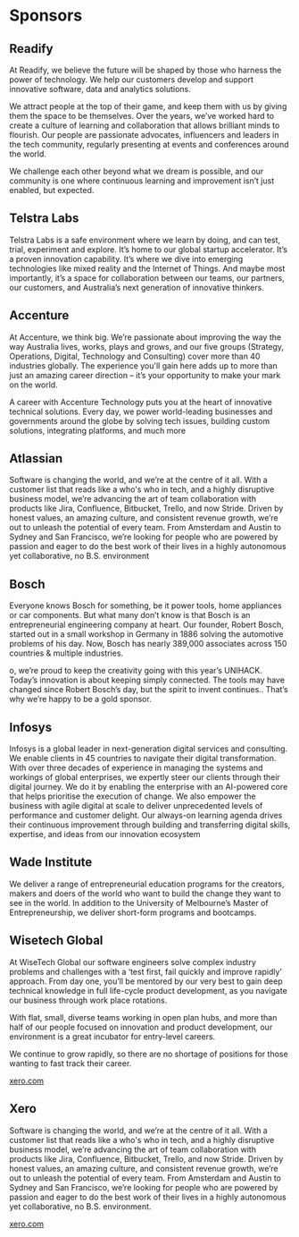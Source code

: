 # Sponsors

## Readify

At Readify, we believe the future will be shaped by those who harness the power of technology. We help our customers develop and support innovative software, data and analytics solutions.

We attract people at the top of their game, and keep them with us by giving them the space to be themselves. Over the years, we’ve worked hard to create a culture of learning and collaboration that allows brilliant minds to flourish. Our people are passionate advocates, influencers and leaders in the tech community, regularly presenting at events and conferences around the world.

We challenge each other beyond what we dream is possible, and our community is one where continuous learning and improvement isn’t just enabled, but expected.

## Telstra Labs

Telstra Labs is a safe environment where we learn by doing, and can test, trial, experiment and explore. It’s home to our global startup accelerator. It’s a proven innovation capability. It’s where we dive into emerging technologies like mixed reality and the Internet of Things. And maybe most importantly, it’s a space for collaboration between our teams, our partners, our customers, and Australia’s next generation of innovative thinkers.

## Accenture

At Accenture, we think big. We’re passionate about improving the way the way Australia lives, works, plays and grows, and our five groups (Strategy, Operations, Digital, Technology and Consulting) cover more than 40 industries globally. The experience you'll gain here adds up to more than just an amazing career direction – it’s your opportunity to make your mark on the world.

A career with Accenture Technology puts you at the heart of innovative technical solutions. Every day, we power world-leading businesses and governments around the globe by solving tech issues, building custom solutions, integrating platforms, and much more

## Atlassian

Software is changing the world, and we’re at the centre of it all. With a customer list that reads like a who's who in tech, and a highly disruptive business model, we’re advancing the art of team collaboration with products like Jira, Confluence, Bitbucket, Trello, and now Stride. Driven by honest values, an amazing culture, and consistent revenue growth, we’re out to unleash the potential of every team. From Amsterdam and Austin to Sydney and San Francisco, we’re looking for people who are powered by passion and eager to do the best work of their lives in a highly autonomous yet collaborative, no B.S. environment

## Bosch

Everyone knows Bosch for something, be it power tools, home appliances or car components. But what many don’t know is that Bosch is an entrepreneurial engineering company at heart. Our founder, Robert Bosch, started out in a small workshop in Germany in 1886 solving the automotive problems of his day. Now, Bosch has nearly 389,000 associates across 150 countries & multiple industries.

o, we’re proud to keep the creativity going with this year’s UNIHACK. Today’s innovation is about keeping simply connected. The tools may have changed since Robert Bosch’s day, but the spirit to invent continues.. That’s why we’re happy to be a gold sponsor.

## Infosys

Infosys is a global leader in next-generation digital services and consulting. We enable clients in 45 countries to navigate their digital transformation. With over three decades of experience in managing the systems and workings of global enterprises, we expertly steer our clients through their digital journey. We do it by enabling the enterprise with an AI-powered core that helps prioritise the execution of change. We also empower the business with agile digital at scale to deliver unprecedented levels of performance and customer delight. Our always-on learning agenda drives their continuous improvement through building and transferring digital skills, expertise, and ideas from our innovation ecosystem

## Wade Institute

We deliver a range of entrepreneurial education programs for the creators, makers and doers of the world who want to build the change they want to see in the world. In addition to the University of Melbourne’s Master of Entrepreneurship, we deliver short-form programs and bootcamps.

## Wisetech Global

At WiseTech Global our software engineers solve complex industry problems and challenges with a ‘test first, fail quickly and improve rapidly’ approach. From day one, you’ll be mentored by our very best to gain deep technical knowledge in full life-cycle product development, as you navigate our business through work place rotations.

With flat, small, diverse teams working in open plan hubs, and more than half of our people focused on innovation and product development, our environment is a great incubator for entry-level careers.

We continue to grow rapidly, so there are no shortage of positions for those wanting to fast track their career.

[xero.com](https://xero.com)

## Xero

Software is changing the world, and we’re at the centre of it all. With a customer list that reads like a who's who in tech, and a highly disruptive business model, we’re advancing the art of team collaboration with products like Jira, Confluence, Bitbucket, Trello, and now Stride. Driven by honest values, an amazing culture, and consistent revenue growth, we’re out to unleash the potential of every team. From Amsterdam and Austin to Sydney and San Francisco, we’re looking for people who are powered by passion and eager to do the best work of their lives in a highly autonomous yet collaborative, no B.S. environment.

[xero.com](https://xero.com)
